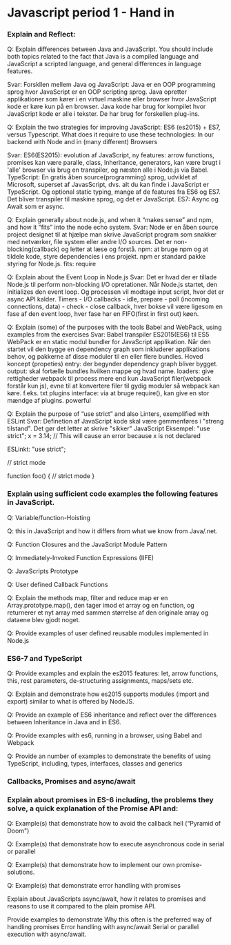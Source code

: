 # Javascript period 1 - Hand in

### Explain and Reflect:

Q: Explain differences between Java and JavaScript. You should include both topics related to the fact that Java is a compiled language and JavaScript a scripted language, and general differences in language features.

Svar: 
Forskllen mellem Java og JavaScript:
Java er en OOP programming sprog hvor JavaScript er en OOP scripting sprog.
Java opretter applikationer som kører i en virtuel maskine eller browser hvor JavaScript kode er køre kun på en browser.
Java kode har brug for kompilet hvor JavaScript kode er alle i tekster.
De har brug for forskellen plug-ins.


Q: Explain the two strategies for improving JavaScript: ES6 (es2015) + ES7, versus Typescript. What does it require to use these technologies: In our backend with Node and in (many different) Browsers

Svar:
ES6(ES2015): evolution af JavaScript, ny features: arrow functions, promises kan være paralle, class, Inheritance, generators, kan være brugt i 'alle' browser via brug en transpiler, og næsten alle i Node.js via Babel.
TypeScript: En gratis åben source(programming) sprog, udviklet af Microsoft, superset af JavasScript, dvs. alt du kan finde i JavaScript er TypeScript. Og optional static typing, mange af de features fra ES6 og ES7. Det bliver transpiler til maskine sprog, og det er JavaScript.
ES7: Async og Await som er async. 

Q: Explain generally about node.js, and when it “makes sense” and npm, and how it “fits” into the node echo system.
Svar:
Node er en åben source project designet til at hjælpe man skrive JavaScript program som snakker med netværker, file system eller andre I/O sources. 
Det er non-blocking(callback) og letter at læse og forstå. 
npm: at bruge npm og at tildele kode, styre dependencies i ens projekt. npm er standard pakke styring for Node.js.
fits: require 

Q: Explain about the Event Loop in Node.js
Svar:
Det er hvad der er tillade Node.js til perform non-blocking I/O opretationer. Når Node.js startet, den initializes den event loop. Og processen vil modtage input script, hvor det er async API kalder. 
Timers - I/O callbacks - idle, prepare - poll (incoming connections, data) - check - close callback, hver bokse vil være ligesom en fase af den event loop, hver fase har en FIFO(first in first out) køen. 

Q: Explain (some) of the purposes with the tools Babel and WebPack, using  examples from the exercises
Svar:
Babel transpiler ES2015(ES6) til ES5
WebPack er en static modul bundler for JavaScript applikation. Når den startet vil den bygge en dependency graph som inkluderer applikations behov, og pakkerne af disse moduler til en eller flere bundles. 
Hoved koncept (propeties)
entry: der begynder dependency graph bliver bygget. 
output: skal fortælle bundles hvilken mappe og hvad name.
loaders: give rettigheder webpack til process mere end kun JavaScript filer(webpack forstår kun js), evne til at konvertere filer til gydig moduler så webpack kan køre. f.eks. txt
plugins interface: via at bruge require(), kan give en stor mændge af plugins. powerful 

Q: Explain the purpose of “use strict” and also Linters, exemplified with ESLint 
Svar:
Definetion af JavaScript kode skal være gemmenføres i "streng tilstand". Det gør det letter at skrive "sikker" JavaScript
Eksempel:
"use strict";
x = 3.14;       // This will cause an error because x is not declared

ESLinkt:
"use strict";

// strict mode

function foo() {
    // strict mode
}


### Explain using sufficient code examples the following features in JavaScript. 

Q: Variable/function-Hoisting


Q: this in JavaScript and how it differs from what we know from Java/.net.

Q: Function Closures and the JavaScript Module Pattern

Q: Immediately-Invoked Function Expressions (IIFE)

Q: JavaScripts Prototype

Q: User defined Callback Functions

Q: Explain the methods map, filter and reduce
map er en Array.prototype.map(), den tager imod et array og en function, og returnerer et nyt array med sammen størrelse af den originale array og dataene blev gjodt noget. 


Q: Provide examples of user defined reusable modules implemented in Node.js


### ES6-7 and TypeScript

Q: Provide examples and explain the es2015 features: let, arrow functions, this, rest parameters, de-structuring assignments, maps/sets etc.

Q: Explain and demonstrate how es2015 supports modules (import and export) similar to what is offered by NodeJS.

Q: Provide an example of ES6 inheritance and reflect over the differences between Inheritance in Java and in ES6.

Q: Provide examples with es6, running in a browser, using Babel and Webpack

Q: Provide an number of examples to demonstrate the benefits of using TypeScript, including, types, interfaces, classes and generics


### Callbacks, Promises and async/await

### Explain about promises in ES-6 including, the problems they solve, a quick explanation of the Promise API and:

Q: Example(s) that demonstrate how to avoid the callback hell  (“Pyramid of Doom")

Q: Example(s) that demonstrate how to execute asynchronous code in serial or parallel

Q: Example(s) that demonstrate how to implement our own promise-solutions.

Q: Example(s) that demonstrate error handling with promises

Explain about JavaScripts async/await, how it relates to promises and reasons to use it compared to the plain promise API.

Provide examples to demonstrate 
Why this often is the preferred way of handling promises
Error handling with async/await
Serial or parallel execution with async/await.

